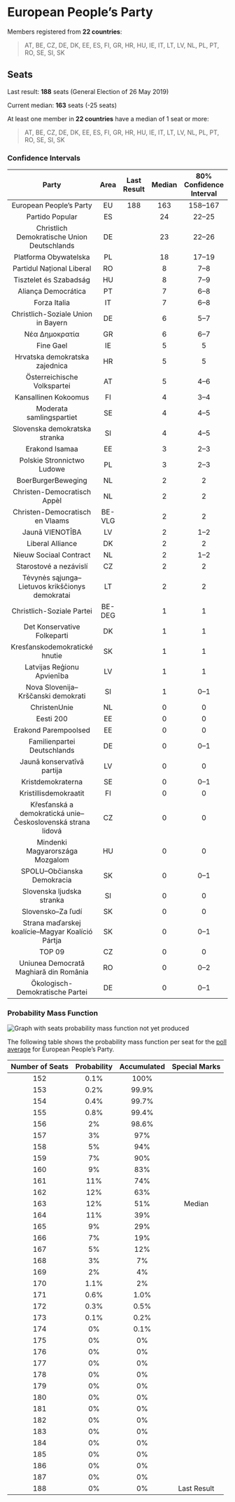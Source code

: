 # European People’s Party

Members registered from **22 countries**:

> AT, BE, CZ, DE, DK, EE, ES, FI, GR, HR, HU, IE, IT, LT, LV, NL, PL, PT, RO, SE, SI, SK

## Seats

Last result: **188** seats (General Election of 26 May 2019)

Current median: **163** seats (-25 seats)

At least one member in **22 countries** have a median of 1 seat or more:

> AT, BE, CZ, DE, DK, EE, ES, FI, GR, HR, HU, IE, IT, LT, LV, NL, PL, PT, RO, SE, SI, SK

### Confidence Intervals

| Party | Area | Last Result | Median | 80% Confidence Interval | 90% Confidence Interval | 95% Confidence Interval | 99% Confidence Interval |
|:-----:|:----:|:-----------:|:------:|:-----------------------:|:-----------------------:|:-----------------------:|:-----------------------:|
| European People’s Party | EU | 188 | 163 | 158–167 | 157–168 | 156–169 | 154–171 |
| Partido Popular | ES | | 24 | 22–25 | 21–25 | 21–26 | 21–27 |
| Christlich Demokratische Union Deutschlands | DE | | 23 | 22–26 | 21–26 | 20–26 | 20–27 |
| Platforma Obywatelska | PL | | 18 | 17–19 | 17–20 | 16–20 | 16–20 |
| Partidul Național Liberal | RO | | 8 | 7–8 | 7–9 | 6–9 | 6–9 |
| Tisztelet és Szabadság | HU | | 8 | 7–9 | 6–9 | 6–9 | 6–9 |
| Aliança Democrática | PT | | 7 | 6–8 | 6–8 | 6–8 | 6–9 |
| Forza Italia | IT | | 7 | 6–8 | 6–9 | 5–10 | 5–10 |
| Christlich-Soziale Union in Bayern | DE | | 6 | 5–7 | 5–8 | 5–8 | 5–9 |
| Νέα Δημοκρατία | GR | | 6 | 6–7 | 6–7 | 6–7 | 6–7 |
| Fine Gael | IE | | 5 | 5 | 4–5 | 4–5 | 3–5 |
| Hrvatska demokratska zajednica | HR | | 5 | 5 | 5 | 4–5 | 4–6 |
| Österreichische Volkspartei | AT | | 5 | 4–6 | 4–6 | 4–6 | 4–6 |
| Kansallinen Kokoomus | FI | | 4 | 3–4 | 3–4 | 3–4 | 3–4 |
| Moderata samlingspartiet | SE | | 4 | 4–5 | 4–5 | 4–5 | 4–5 |
| Slovenska demokratska stranka | SI | | 4 | 4–5 | 4–5 | 4–5 | 3–5 |
| Erakond Isamaa | EE | | 3 | 2–3 | 2–3 | 2–3 | 2–3 |
| Polskie Stronnictwo Ludowe | PL | | 3 | 2–3 | 2–3 | 1–3 | 1–4 |
| BoerBurgerBeweging | NL | | 2 | 2 | 2 | 2 | 1–2 |
| Christen-Democratisch Appèl | NL | | 2 | 2 | 2 | 2–3 | 2–3 |
| Christen-Democratisch en Vlaams | BE-VLG | | 2 | 2 | 2 | 2 | 2 |
| Jaunā VIENOTĪBA | LV | | 2 | 1–2 | 1–2 | 1–2 | 1–2 |
| Liberal Alliance | DK | | 2 | 2 | 2–3 | 2–3 | 2–3 |
| Nieuw Sociaal Contract | NL | | 2 | 1–2 | 1–2 | 1–2 | 1–3 |
| Starostové a nezávislí | CZ | | 2 | 2 | 2–3 | 2–3 | 1–3 |
| Tėvynės sąjunga–Lietuvos krikščionys demokratai | LT | | 2 | 2 | 2 | 1–2 | 1–2 |
| Christlich-Soziale Partei | BE-DEG | | 1 | 1 | 1 | 1 | 1 |
| Det Konservative Folkeparti | DK | | 1 | 1 | 1 | 0–1 | 0–1 |
| Kresťanskodemokratické hnutie | SK | | 1 | 1 | 0–1 | 0–2 | 0–2 |
| Latvijas Reģionu Apvienība | LV | | 1 | 1 | 1 | 1 | 1 |
| Nova Slovenija–Krščanski demokrati | SI | | 1 | 0–1 | 0–1 | 0–1 | 0–1 |
| ChristenUnie | NL | | 0 | 0 | 0 | 0 | 0 |
| Eesti 200 | EE | | 0 | 0 | 0 | 0 | 0 |
| Erakond Parempoolsed | EE | | 0 | 0 | 0 | 0 | 0 |
| Familienpartei Deutschlands | DE | | 0 | 0–1 | 0–1 | 0–1 | 0–1 |
| Jaunā konservatīvā partija | LV | | 0 | 0 | 0 | 0 | 0 |
| Kristdemokraterna | SE | | 0 | 0–1 | 0–1 | 0–1 | 0–1 |
| Kristillisdemokraatit | FI | | 0 | 0 | 0 | 0 | 0 |
| Křesťanská a demokratická unie–Československá strana lidová | CZ | | 0 | 0 | 0 | 0 | 0 |
| Mindenki Magyarországa Mozgalom | HU | | 0 | 0 | 0 | 0 | 0 |
| SPOLU–Občianska Demokracia | SK | | 0 | 0–1 | 0–1 | 0–1 | 0–1 |
| Slovenska ljudska stranka | SI | | 0 | 0 | 0 | 0 | 0 |
| Slovensko–Za ľudí | SK | | 0 | 0 | 0 | 0 | 0–1 |
| Strana maďarskej koalície–Magyar Koalíció Pártja | SK | | 0 | 0–1 | 0–1 | 0–1 | 0–1 |
| TOP 09 | CZ | | 0 | 0 | 0–1 | 0–1 | 0–1 |
| Uniunea Democrată Maghiară din România | RO | | 0 | 0–2 | 0–2 | 0–2 | 0–2 |
| Ökologisch-Demokratische Partei | DE | | 0 | 0–1 | 0–1 | 0–1 | 0–1 |

### Probability Mass Function

![Graph with seats probability mass function not yet produced](average-2024-07-31-seats-pmf-europeanpeople’sparty.png "Seats Probability Mass Function")

The following table shows the probability mass function per seat for the [poll average](average-2024-07-31.html) for European People’s Party.

| Number of Seats | Probability | Accumulated | Special Marks |
|:---------------:|:-----------:|:-----------:|:-------------:|
| 152 | 0.1% | 100% |  |
| 153 | 0.2% | 99.9% |  |
| 154 | 0.4% | 99.7% |  |
| 155 | 0.8% | 99.4% |  |
| 156 | 2% | 98.6% |  |
| 157 | 3% | 97% |  |
| 158 | 5% | 94% |  |
| 159 | 7% | 90% |  |
| 160 | 9% | 83% |  |
| 161 | 11% | 74% |  |
| 162 | 12% | 63% |  |
| 163 | 12% | 51% | Median |
| 164 | 11% | 39% |  |
| 165 | 9% | 29% |  |
| 166 | 7% | 19% |  |
| 167 | 5% | 12% |  |
| 168 | 3% | 7% |  |
| 169 | 2% | 4% |  |
| 170 | 1.1% | 2% |  |
| 171 | 0.6% | 1.0% |  |
| 172 | 0.3% | 0.5% |  |
| 173 | 0.1% | 0.2% |  |
| 174 | 0% | 0.1% |  |
| 175 | 0% | 0% |  |
| 176 | 0% | 0% |  |
| 177 | 0% | 0% |  |
| 178 | 0% | 0% |  |
| 179 | 0% | 0% |  |
| 180 | 0% | 0% |  |
| 181 | 0% | 0% |  |
| 182 | 0% | 0% |  |
| 183 | 0% | 0% |  |
| 184 | 0% | 0% |  |
| 185 | 0% | 0% |  |
| 186 | 0% | 0% |  |
| 187 | 0% | 0% |  |
| 188 | 0% | 0% | Last Result |



